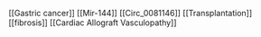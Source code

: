 [[Gastric cancer]]
[[Mir-144]]
[[Circ_0081146]]
[[Transplantation]]
[[fibrosis]]
[[Cardiac Allograft Vasculopathy]]
